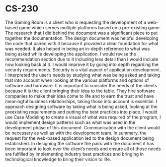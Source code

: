 # CS-230
The Gaming Room is a client who is requesting the development of a web-based game which serves multiple platforms based on a pre-existing game. The research that I did behind the document was a significant piece to put together the documentation. The design document was helpful developing the code that paired with it because it provided a clear foundation for what was needed. It also helped in being an in-depth reference to what was being asked while developing the application. I would revise the recommendation section due to it including less detail than I would include now looking back at it. I would improve it by going into depth regarding the security requirements. Security is a vital aspect of application development. I interpreted the user’s needs by studying what was being asked and taking that into account when looking at the various platforms and options of software and hardware. It is important to consider the needs of the clients because it is the client bringing their idea to the table. They hire software companies to make their idea come to life and to earn the trust and have meaningful business relationships, taking those into account is essential. I approach designing software by taking what is being asked, looking at the preexisting requirements and putting the best practices into place. I would use Case Modeling to create a visual of what was required of the program, I would implement design patterns such as what was used in the development phase of this document. Communication with the client would be necessary as well as with the development team. In summary, the request for the web-based application led to the design document being established. In designing the software the pairs with the document it has been important to look over the client’s needs and ensure all of those needs are fulfilled by implementing industry best practices and bringing in technological knowledge to bring their vision to life.
